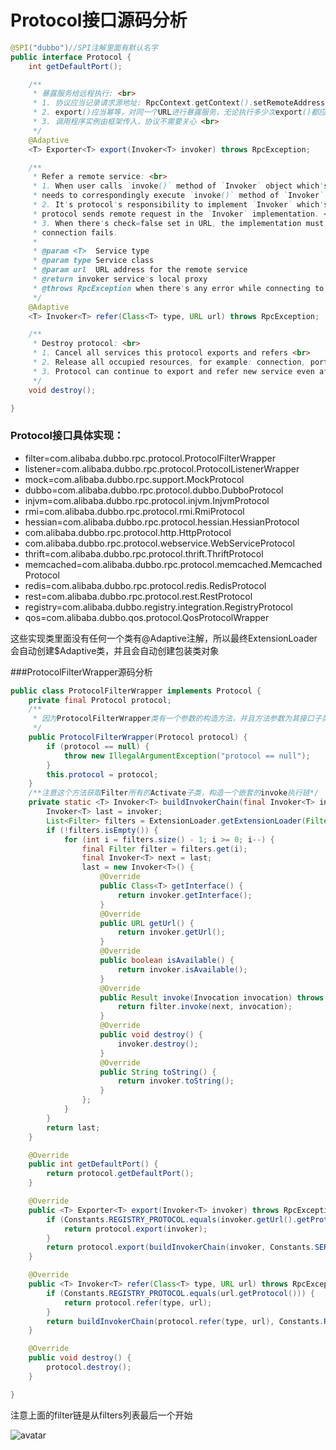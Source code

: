 # Protocol接口源码分析

```java
@SPI("dubbo")//SPI注解里面有默认名字
public interface Protocol {
    int getDefaultPort();

    /**
     * 暴露服务给远程执行: <br>
     * 1. 协议应当记录请求源地址: RpcContext.getContext().setRemoteAddress();
     * 2. export()应当幂等，对同一个URL进行暴露服务，无论执行多少次export()都应该是幂等的<br>
     * 3. 调用程序实例由框架传入，协议不需要关心 <br>
     */
    @Adaptive
    <T> Exporter<T> export(Invoker<T> invoker) throws RpcException;

    /**
     * Refer a remote service: <br>
     * 1. When user calls `invoke()` method of `Invoker` object which's returned from `refer()` call, the protocol
     * needs to correspondingly execute `invoke()` method of `Invoker` object <br>
     * 2. It's protocol's responsibility to implement `Invoker` which's returned from `refer()`. Generally speaking,
     * protocol sends remote request in the `Invoker` implementation. <br>
     * 3. When there's check=false set in URL, the implementation must not throw exception but try to recover when
     * connection fails.
     *
     * @param <T>  Service type
     * @param type Service class
     * @param url  URL address for the remote service
     * @return invoker service's local proxy
     * @throws RpcException when there's any error while connecting to the service provider
     */
    @Adaptive
    <T> Invoker<T> refer(Class<T> type, URL url) throws RpcException;

    /**
     * Destroy protocol: <br>
     * 1. Cancel all services this protocol exports and refers <br>
     * 2. Release all occupied resources, for example: connection, port, etc. <br>
     * 3. Protocol can continue to export and refer new service even after it's destroyed.
     */
    void destroy();

}
```

### Protocol接口具体实现：

- filter=com.alibaba.dubbo.rpc.protocol.ProtocolFilterWrapper
- listener=com.alibaba.dubbo.rpc.protocol.ProtocolListenerWrapper
- mock=com.alibaba.dubbo.rpc.support.MockProtocol
- dubbo=com.alibaba.dubbo.rpc.protocol.dubbo.DubboProtocol
- injvm=com.alibaba.dubbo.rpc.protocol.injvm.InjvmProtocol
- rmi=com.alibaba.dubbo.rpc.protocol.rmi.RmiProtocol
- hessian=com.alibaba.dubbo.rpc.protocol.hessian.HessianProtocol
- com.alibaba.dubbo.rpc.protocol.http.HttpProtocol
- com.alibaba.dubbo.rpc.protocol.webservice.WebServiceProtocol
- thrift=com.alibaba.dubbo.rpc.protocol.thrift.ThriftProtocol
- memcached=com.alibaba.dubbo.rpc.protocol.memcached.MemcachedProtocol
- redis=com.alibaba.dubbo.rpc.protocol.redis.RedisProtocol
- rest=com.alibaba.dubbo.rpc.protocol.rest.RestProtocol
- registry=com.alibaba.dubbo.registry.integration.RegistryProtocol
- qos=com.alibaba.dubbo.qos.protocol.QosProtocolWrapper

这些实现类里面没有任何一个类有@Adaptive注解，所以最终ExtensionLoader会自动创建$Adaptive类，并且会自动创建包装类对象

###ProtocolFilterWrapper源码分析

```java
public class ProtocolFilterWrapper implements Protocol {
    private final Protocol protocol;
    /**
     * 因为ProtocolFilterWrapper类有一个参数的构造方法，并且方法参数为其接口子类对象，所以这个会被当成wrapper类
     */
    public ProtocolFilterWrapper(Protocol protocol) {
        if (protocol == null) {
            throw new IllegalArgumentException("protocol == null");
        }
        this.protocol = protocol;
    }
    /**注意这个方法获取Filter所有的Activate子类，构造一个嵌套的invoke执行链*/
    private static <T> Invoker<T> buildInvokerChain(final Invoker<T> invoker, String key, String group) {
        Invoker<T> last = invoker;
        List<Filter> filters = ExtensionLoader.getExtensionLoader(Filter.class).getActivateExtension(invoker.getUrl(), key, group);
        if (!filters.isEmpty()) {
            for (int i = filters.size() - 1; i >= 0; i--) {
                final Filter filter = filters.get(i);
                final Invoker<T> next = last;
                last = new Invoker<T>() {
                    @Override
                    public Class<T> getInterface() {
                        return invoker.getInterface();
                    }
                    @Override
                    public URL getUrl() {
                        return invoker.getUrl();
                    }
                    @Override
                    public boolean isAvailable() {
                        return invoker.isAvailable();
                    }
                    @Override
                    public Result invoke(Invocation invocation) throws RpcException {
                        return filter.invoke(next, invocation);
                    }
                    @Override
                    public void destroy() {
                        invoker.destroy();
                    }
                    @Override
                    public String toString() {
                        return invoker.toString();
                    }
                };
            }
        }
        return last;
    }

    @Override
    public int getDefaultPort() {
        return protocol.getDefaultPort();
    }

    @Override
    public <T> Exporter<T> export(Invoker<T> invoker) throws RpcException {
        if (Constants.REGISTRY_PROTOCOL.equals(invoker.getUrl().getProtocol())) {
            return protocol.export(invoker);
        }
        return protocol.export(buildInvokerChain(invoker, Constants.SERVICE_FILTER_KEY, Constants.PROVIDER));
    }

    @Override
    public <T> Invoker<T> refer(Class<T> type, URL url) throws RpcException {
        if (Constants.REGISTRY_PROTOCOL.equals(url.getProtocol())) {
            return protocol.refer(type, url);
        }
        return buildInvokerChain(protocol.refer(type, url), Constants.REFERENCE_FILTER_KEY, Constants.CONSUMER);
    }

    @Override
    public void destroy() {
        protocol.destroy();
    }

}
```

注意上面的filter链是从filters列表最后一个开始

![avatar](./images/filter.PNG)